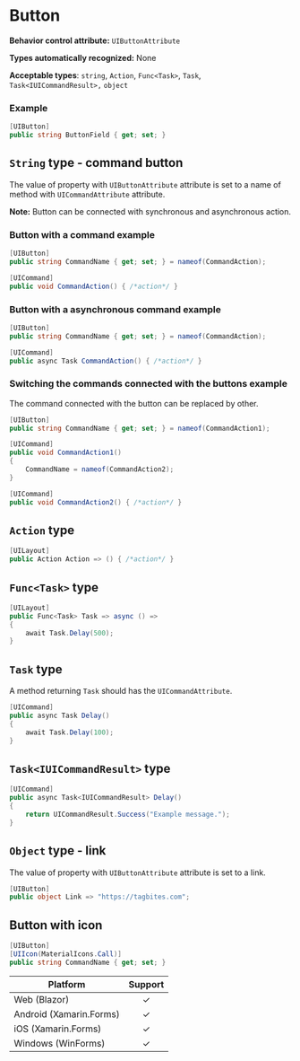 # Button

**Behavior control attribute:**  `UIButtonAttribute`

**Types automatically recognized:** None

**Acceptable types**: `string`, `Action`, `Func<Task>`, `Task`, `Task<IUICommandResult>,` `object`

###  Example
```csharp
[UIButton]
public string ButtonField { get; set; }
```

## `String` type - command button
The value of property with `UIButtonAttribute` attribute is set to a name of method with `UICommandAttribute` attribute.

**Note:** Button can be connected with synchronous and asynchronous action.

### Button with a command example
```csharp
[UIButton]
public string CommandName { get; set; } = nameof(CommandAction);

[UICommand]
public void CommandAction() { /*action*/ }
```

### Button with a asynchronous command example
```csharp
[UIButton]
public string CommandName { get; set; } = nameof(CommandAction);

[UICommand]
public async Task CommandAction() { /*action*/ }
```

### Switching the commands connected with the buttons example
The command connected with the button can be replaced by other.

```csharp
[UIButton]
public string CommandName { get; set; } = nameof(CommandAction1);

[UICommand]
public void CommandAction1() 
{ 
    CommandName = nameof(CommandAction2); 
}

[UICommand]
public void CommandAction2() { /*action*/ }
```

## `Action` type

```csharp
[UILayout]
public Action Action => () { /*action*/ }
```

## `Func<Task>` type

```csharp
[UILayout]
public Func<Task> Task => async () =>
{
    await Task.Delay(500);
}
```

## `Task` type

A method returning `Task` should has the `UICommandAttribute`.

```csharp
[UICommand]
public async Task Delay()
{
    await Task.Delay(100);
}
```
## `Task<IUICommandResult>` type

```csharp
[UICommand]
public async Task<IUICommandResult> Delay()
{
    return UICommandResult.Success("Example message.");
}
```

## `Object` type - link
The value of property with `UIButtonAttribute` attribute is set to a link.

```csharp
[UIButton]
public object Link => "https://tagbites.com";
```

## Button with icon

```csharp
[UIButton]
[UIIcon(MaterialIcons.Call)]
public string CommandName { get; set; }
```

| Platform | Support | 
| -----------|:-------------:| 
| Web (Blazor) | &check; |
| Android (Xamarin.Forms) | &check; |
| iOS (Xamarin.Forms)  | &check; |
| Windows (WinForms) | &check; |
